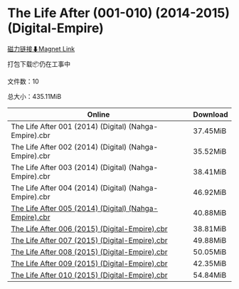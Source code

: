 # The Life After (001-010) (2014-2015) (Digital-Empire)

[磁力链接⬇Magnet Link](magnet:?xt=urn:btih:ecdcb2220d154be2c143499099f84528ebb5cd79&dn=The%20Life%20After%20%28001-010%29%20%282014-2015%29%20%28Digital-Empire%29)

打包下载📦仍在工事中

文件数：10

总大小：435.11MiB

Online | Download
--- | ---
The Life After 001 (2014) (Digital) (Nahga-Empire).cbr | 37.45MiB
The Life After 002 (2014) (Digital) (Nahga-Empire).cbr | 35.52MiB
The Life After 003 (2014) (Digital) (Nahga-Empire).cbr | 38.41MiB
The Life After 004 (2014) (Digital) (Nahga-Empire).cbr | 46.92MiB
[The Life After 005 (2014) (Digital) (Nahga-Empire).cbr](https://github.com/alicewish/markdown/blob/master/comic/Life-After-005-2014-Digital-Nahga-Empire-cbr.md) | 40.88MiB
[The Life After 006 (2015) (Digital-Empire).cbr](https://github.com/alicewish/markdown/blob/master/comic/Life-After-006-2015-Digital-Empire-cbr.md) | 38.81MiB
[The Life After 007 (2015) (Digital-Empire).cbr](https://github.com/alicewish/markdown/blob/master/comic/Life-After-007-2015-Digital-Empire-cbr.md) | 49.88MiB
[The Life After 008 (2015) (Digital-Empire).cbr](https://github.com/alicewish/markdown/blob/master/comic/Life-After-008-2015-Digital-Empire-cbr.md) | 50.05MiB
[The Life After 009 (2015) (Digital-Empire).cbr](https://github.com/alicewish/markdown/blob/master/comic/Life-After-009-2015-Digital-Empire-cbr.md) | 42.35MiB
[The Life After 010 (2015) (Digital-Empire).cbr](https://github.com/alicewish/markdown/blob/master/comic/Life-After-010-2015-Digital-Empire-cbr.md) | 54.84MiB